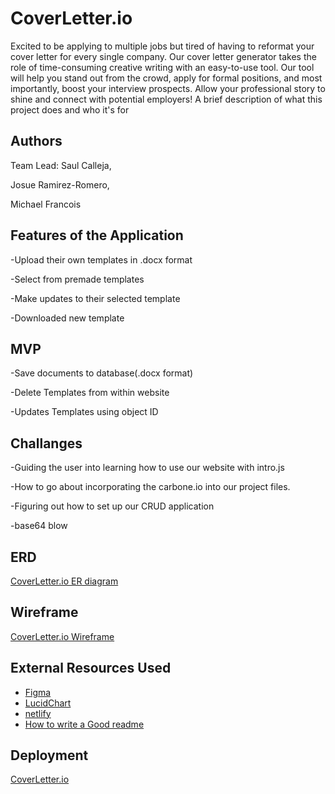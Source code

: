 
# CoverLetter.io

Excited to be applying to multiple jobs but tired of having to reformat your cover letter for every single company. Our cover letter generator takes the role of time-consuming creative writing with an easy-to-use tool. Our tool will help you stand out from the crowd, apply for formal positions, and most importantly, boost your interview prospects. Allow your professional story to shine and connect with potential employers!
A brief description of what this project does and who it's for


## Authors

Team Lead: Saul Calleja,

Josue Ramirez-Romero,

Michael Francois

## Features of the Application

-Upload their own templates in .docx format

-Select from premade templates

-Make updates to their selected template

-Downloaded new template

## MVP
-Save documents to database(.docx format)

-Delete Templates from within website

-Updates Templates using object ID

## Challanges

-Guiding the user into learning how to use our website with intro.js

-How to go about incorporating the carbone.io into our project files. 

-Figuring out how to set up our CRUD application

-base64 blow

## ERD 

[CoverLetter.io ER diagram](https://lucid.app/lucidchart/fea538f1-5d83-4197-a2e8-be3385a0864b/edit?viewport_loc=-23%2C-34%2C2994%2C1495%2C0_0&invitationId=inv_3e9f913d-9275-4c01-a282-5f61b4cb4618#)
## Wireframe

[CoverLetter.io Wireframe](https://www.figma.com/file/FMmyVqyDDNWXg1JeAz4LlW/Dashboard-ui?node-id=0%3A1)
## External Resources Used

 - [Figma](https://www.figma.com/)
 - [LucidChart](https://www.lucidchart.com/pages/)
 - [netlify](https://www.netlify.com/)
 - [How to write a Good readme](https://bulldogjob.com/news/449-how-to-write-a-good-readme-for-your-github-project)


## Deployment

[CoverLetter.io](https://cover-letter-io.netlify.app/)




